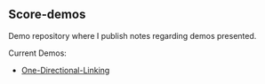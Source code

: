 ## Score-demos


Demo repository where I publish notes regarding demos presented. 


Current Demos: 

- [One-Directional-Linking](one-directional-linking/notes.md)
